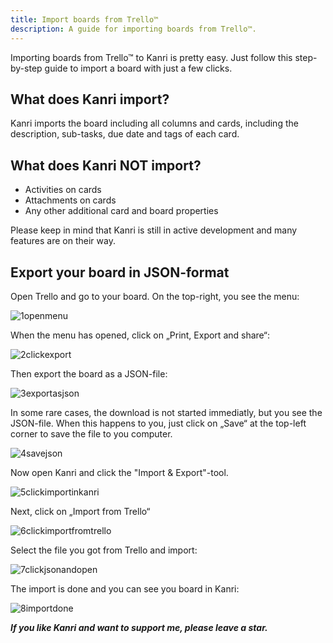 ```yaml
---
title: Import boards from Trello™
description: A guide for importing boards from Trello™.
---
```


Importing boards from Trello™ to Kanri is pretty easy. Just follow this step-by-step guide to import a board with just a few clicks.

## What does Kanri import?
Kanri imports the board including all columns and cards, including the description, sub-tasks, due date and tags of each card.

## What does Kanri NOT import?
- Activities on cards
- Attachments on cards 
- Any other additional card and board properties
  
Please keep in mind that Kanri is still in active development and many features are on their way.

## Export your board in JSON-format
Open Trello and go to your board. On the top-right, you see the menu:

![1openmenu](https://github.com/MichaTausKamR/kanri-website/assets/58517651/1eabd6f0-9eaa-4937-b6fd-9334e1316e01)

When the menu has opened, click on „Print, Export and share“:

![2clickexport](https://github.com/MichaTausKamR/kanri-website/assets/58517651/fe1c98c1-67bd-4c8b-b83c-628414baf614)

Then export the board as a JSON-file:

![3exportasjson](https://github.com/MichaTausKamR/kanri-website/assets/58517651/7fab0991-63f1-4a73-88b0-3f52a13dca50)

In some rare cases, the download is not started immediatly, but you see the JSON-file. When this happens to you, just click on „Save“ at the top-left corner to save the file to you computer.

![4savejson](https://github.com/MichaTausKamR/kanri-website/assets/58517651/08264797-a94d-443a-9e85-002fc6eff835)

Now open Kanri and click the "Import & Export"-tool.

![5clickimportinkanri](https://github.com/MichaTausKamR/kanri-website/assets/58517651/d163fc20-5185-4b96-967b-75b1ed8b974b)

Next, click on „Import from Trello“

![6clickimportfromtrello](https://github.com/MichaTausKamR/kanri-website/assets/58517651/2c043d71-8a22-463c-a515-ec16f37a75df)

Select the file you got from Trello and import:

![7clickjsonandopen](https://github.com/MichaTausKamR/kanri-website/assets/58517651/e68dd88c-29b7-410c-a06a-672d44306b49)

The import is done and you can see you board in Kanri:

![8importdone](https://github.com/MichaTausKamR/kanri-website/assets/58517651/9871c3ad-fe48-4934-871e-660f534ab43b)

***If you like Kanri and want to support me, please leave a star.***
